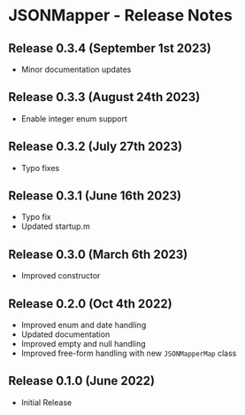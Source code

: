 # JSONMapper - Release Notes

## Release 0.3.4 (September 1st 2023)

- Minor documentation updates

## Release 0.3.3 (August 24th 2023)

- Enable integer enum support

## Release 0.3.2 (July 27th 2023)

- Typo fixes

## Release 0.3.1 (June 16th 2023)

- Typo fix
- Updated startup.m

## Release 0.3.0 (March 6th 2023)

- Improved constructor

## Release 0.2.0 (Oct 4th 2022)

- Improved enum and date handling
- Updated documentation
- Improved empty and null handling
- Improved free-form handling with new `JSONMapperMap` class

## Release 0.1.0 (June 2022)

- Initial Release

[//]: #  (Copyright 2022-2023 The MathWorks, Inc.)
